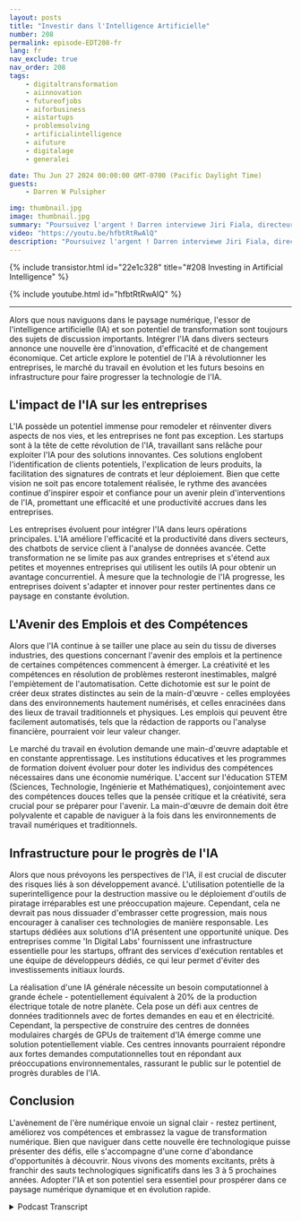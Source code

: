```yaml
---
layout: posts
title: "Investir dans l'Intelligence Artificielle"
number: 208
permalink: episode-EDT208-fr
lang: fr
nav_exclude: true
nav_order: 208
tags:
    - digitaltransformation
    - aiinnovation
    - futureofjobs
    - aiforbusiness
    - aistartups
    - problemsolving
    - artificialintelligence
    - aifuture
    - digitalage
    - generalei

date: Thu Jun 27 2024 00:00:00 GMT-0700 (Pacific Daylight Time)
guests:
    - Darren W Pulsipher

img: thumbnail.jpg
image: thumbnail.jpg
summary: "Poursuivez l'argent ! Darren interviewe Jiri Fiala, directeur général de la société de capital-risque Indigilabs, pour explorer les tendances d'investissement des sociétés de capital-risque et comment les grandes entreprises tentent de capturer l'éclair dans une bouteille, à l'instar des années 1990."
video: "https://youtu.be/hfbtRtRwAlQ"
description: "Poursuivez l'argent ! Darren interviewe Jiri Fiala, directeur général de la société de capital-risque Indigilabs, pour explorer les tendances d'investissement des sociétés de capital-risque et comment les grandes entreprises tentent de capturer l'éclair dans une bouteille, à l'instar des années 1990."
---
```


<div>
{% include transistor.html id="22e1c328" title="#208 Investing in Artificial Intelligence" %}

{% include youtube.html id="hfbtRtRwAlQ" %}
</div>

---

Alors que nous naviguons dans le paysage numérique, l'essor de l'intelligence artificielle (IA) et son potentiel de transformation sont toujours des sujets de discussion importants. Intégrer l'IA dans divers secteurs annonce une nouvelle ère d'innovation, d'efficacité et de changement économique. Cet article explore le potentiel de l'IA à révolutionner les entreprises, le marché du travail en évolution et les futurs besoins en infrastructure pour faire progresser la technologie de l'IA.

## L'impact de l'IA sur les entreprises

L'IA possède un potentiel immense pour remodeler et réinventer divers aspects de nos vies, et les entreprises ne font pas exception. Les startups sont à la tête de cette révolution de l'IA, travaillant sans relâche pour exploiter l'IA pour des solutions innovantes. Ces solutions englobent l'identification de clients potentiels, l'explication de leurs produits, la facilitation des signatures de contrats et leur déploiement. Bien que cette vision ne soit pas encore totalement réalisée, le rythme des avancées continue d'inspirer espoir et confiance pour un avenir plein d'interventions de l'IA, promettant une efficacité et une productivité accrues dans les entreprises.

Les entreprises évoluent pour intégrer l'IA dans leurs opérations principales. L'IA améliore l'efficacité et la productivité dans divers secteurs, des chatbots de service client à l'analyse de données avancée. Cette transformation ne se limite pas aux grandes entreprises et s'étend aux petites et moyennes entreprises qui utilisent les outils IA pour obtenir un avantage concurrentiel. À mesure que la technologie de l'IA progresse, les entreprises doivent s'adapter et innover pour rester pertinentes dans ce paysage en constante évolution.

## L'Avenir des Emplois et des Compétences

Alors que l'IA continue à se tailler une place au sein du tissu de diverses industries, des questions concernant l'avenir des emplois et la pertinence de certaines compétences commencent à émerger. La créativité et les compétences en résolution de problèmes resteront inestimables, malgré l'empiètement de l'automatisation. Cette dichotomie est sur le point de créer deux strates distinctes au sein de la main-d'œuvre - celles employées dans des environnements hautement numérisés, et celles enracinées dans des lieux de travail traditionnels et physiques. Les emplois qui peuvent être facilement automatisés, tels que la rédaction de rapports ou l'analyse financière, pourraient voir leur valeur changer.

Le marché du travail en évolution demande une main-d'œuvre adaptable et en constante apprentissage. Les institutions éducatives et les programmes de formation doivent évoluer pour doter les individus des compétences nécessaires dans une économie numérique. L'accent sur l'éducation STEM (Sciences, Technologie, Ingénierie et Mathématiques), conjointement avec des compétences douces telles que la pensée critique et la créativité, sera crucial pour se préparer pour l'avenir. La main-d'œuvre de demain doit être polyvalente et capable de naviguer à la fois dans les environnements de travail numériques et traditionnels.

## Infrastructure pour le progrès de l'IA

Alors que nous prévoyons les perspectives de l'IA, il est crucial de discuter des risques liés à son développement avancé. L'utilisation potentielle de la superintelligence pour la destruction massive ou le déploiement d'outils de piratage irréparables est une préoccupation majeure. Cependant, cela ne devrait pas nous dissuader d'embrasser cette progression, mais nous encourager à canaliser ces technologies de manière responsable. Les startups dédiées aux solutions d'IA présentent une opportunité unique. Des entreprises comme 'In Digital Labs' fournissent une infrastructure essentielle pour les startups, offrant des services d'exécution rentables et une équipe de développeurs dédiés, ce qui leur permet d'éviter des investissements initiaux lourds.

La réalisation d'une IA générale nécessite un besoin computationnel à grande échele - potentiellement équivalent à 20% de la production électrique totale de notre planète. Cela pose un défi aux centres de données traditionnels avec de fortes demandes en eau et en électricité. Cependant, la perspective de construire des centres de données modulaires chargés de GPUs de traitement d'IA émerge comme une solution potentiellement viable. Ces centres innovants pourraient répondre aux fortes demandes computationnelles tout en répondant aux préoccupations environnementales, rassurant le public sur le potentiel de progrès durables de l'IA.

## Conclusion

L'avènement de l'ère numérique envoie un signal clair - restez pertinent, améliorez vos compétences et embrassez la vague de transformation numérique. Bien que naviguer dans cette nouvelle ère technologique puisse présenter des défis, elle s'accompagne d'une corne d'abondance d'opportunités à découvrir. Nous vivons des moments excitants, prêts à franchir des sauts technologiques significatifs dans les 3 à 5 prochaines années. Adopter l'IA et son potentiel sera essentiel pour prospérer dans ce paysage numérique dynamique et en évolution rapide.



<details>
<summary> Podcast Transcript </summary>

<p></p>

</details>
